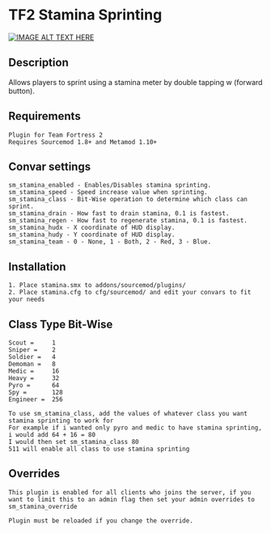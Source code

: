 # TF2 Stamina Sprinting

[![IMAGE ALT TEXT HERE](http://img.youtube.com/vi/lySuGFnXiJU/0.jpg)](http://www.youtube.com/watch?v=lySuGFnXiJU)

## Description
Allows players to sprint using a stamina meter by double tapping w (forward button).

## Requirements
```
Plugin for Team Fortress 2
Requires Sourcemod 1.8+ and Metamod 1.10+
```

## Convar settings
```
sm_stamina_enabled - Enables/Disables stamina sprinting.
sm_stamina_speed - Speed increase value when sprinting.
sm_stamina_class - Bit-Wise operation to determine which class can sprint.
sm_stamina_drain - How fast to drain stamina, 0.1 is fastest.
sm_stamina_regen - How fast to regenerate stamina, 0.1 is fastest.
sm_stamina_hudx - X coordinate of HUD display.
sm_stamina_hudy - Y coordinate of HUD display.
sm_stamina_team - 0 - None, 1 - Both, 2 - Red, 3 - Blue.
```

## Installation
```
1. Place stamina.smx to addons/sourcemod/plugins/
2. Place stamina.cfg to cfg/sourcemod/ and edit your convars to fit your needs
```

## Class Type Bit-Wise
```
Scout =		1
Sniper =	2
Soldier =	4
Demoman =	8
Medic =		16
Heavy =		32
Pyro =		64
Spy =		128
Engineer =	256

To use sm_stamina_class, add the values of whatever class you want stamina sprinting to work for 
For example if i wanted only pyro and medic to have stamina sprinting, i would add 64 + 16 = 80
I would then set sm_stamina_class 80 
511 will enable all class to use stamina sprinting
```

## Overrides
```
This plugin is enabled for all clients who joins the server, if you want to limit this to an admin flag then set your admin overrides to 
sm_stamina_override

Plugin must be reloaded if you change the override.
```

